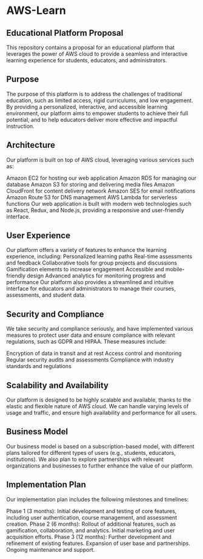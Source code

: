 # AWS-Learn
## Educational Platform Proposal
This repository contains a proposal for an educational platform that leverages the power of AWS cloud to provide a seamless and interactive learning experience for students, educators, and administrators.

## Purpose
The purpose of this platform is to address the challenges of traditional education, such as limited access, rigid curriculums, and low engagement. By providing a personalized, interactive, and accessible learning environment, our platform aims to empower students to achieve their full potential, and to help educators deliver more effective and impactful instruction.

## Architecture
Our platform is built on top of AWS cloud, leveraging various services such as:

Amazon EC2 for hosting our web application
Amazon RDS for managing our database
Amazon S3 for storing and delivering media files
Amazon CloudFront for content delivery network
Amazon SES for email notifications
Amazon Route 53 for DNS management
AWS Lambda for serverless functions
Our web application is built with modern web technologies such as React, Redux, and Node.js, providing a responsive and user-friendly interface.

## User Experience
Our platform offers a variety of features to enhance the learning experience, including:
Personalized learning paths
Real-time assessments and feedback
Collaborative tools for group projects and discussions
Gamification elements to increase engagement
Accessible and mobile-friendly design
Advanced analytics for monitoring progress and performance
Our platform also provides a streamlined and intuitive interface for educators and administrators to manage their courses, assessments, and student data.

## Security and Compliance
We take security and compliance seriously, and have implemented various measures to protect user data and ensure compliance with relevant regulations, such as GDPR and HIPAA. These measures include:

Encryption of data in transit and at rest
Access control and monitoring
Regular security audits and assessments
Compliance with industry standards and regulations

## Scalability and Availability
Our platform is designed to be highly scalable and available, thanks to the elastic and flexible nature of AWS cloud. We can handle varying levels of usage and traffic, and ensure high availability and performance for all users.

## Business Model
Our business model is based on a subscription-based model, with different plans tailored for different types of users (e.g., students, educators, institutions). We also plan to explore partnerships with relevant organizations and businesses to further enhance the value of our platform.

## Implementation Plan
Our implementation plan includes the following milestones and timelines:

Phase 1 (3 months): Initial development and testing of core features, including user authentication, course management, and assessment creation.
Phase 2 (6 months): Rollout of additional features, such as gamification, collaboration, and analytics. Initial marketing and user acquisition efforts.
Phase 3 (12 months): Further development and refinement of existing features. Expansion of user base and partnerships. Ongoing maintenance and support.
